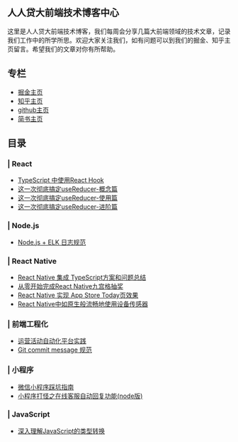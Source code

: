 
## 人人贷大前端技术博客中心

这里是人人贷大前端技术博客，我们每周会分享几篇大前端领域的技术文章，记录我们工作中的所学所思。欢迎大家关注我们，如有问题可以到我们的掘金、知乎主页留言。希望我们的文章对你有所帮助。

## 专栏

* [掘金主页](https://juejin.im/user/5cb690b851882532941dd5d9)
* [知乎主页](https://www.zhihu.com/people/ren-ren-dai-da-qian-duan-ji-zhu-zhong-xin/activities)
* [github主页](https://github.com/rrd-fe)
* [简书主页](https://www.jianshu.com/u/505510c23fbb)

## 目录

### | React

* [TypeScript 中使用React Hook](https://github.com/rrd-fe/blog/blob/master/react/typescript-hooks.md)
* [这一次彻底搞定useReducer-概念篇](https://github.com/rrd-fe/blog/blob/master/react/useReducer-part1.md)
* [这一次彻底搞定useReducer-使用篇](https://github.com/rrd-fe/blog/blob/master/react/useReducer-part2.md)
* [这一次彻底搞定useReducer-进阶篇](https://github.com/rrd-fe/blog/blob/master/react/useReducer-part3.md)

### | Node.js

* [Node.js + ELK 日志规范](https://github.com/rrd-fe/blog/blob/master/nodejs/log-specification.md)

### | React Native

* [React Native 集成 TypeScript方案和问题总结](https://github.com/rrd-fe/blog/blob/master/react-native/typescript-integrate.md)
* [从零开始完成React Native九宫格抽奖](https://github.com/rrd-fe/blog/blob/master/react-native/lottery.md)
* [React Native 实现 App Store Today页效果](./react-native/app-today-page.md)
* [React Native中如原生般流畅地使用设备传感器](https://github.com/rrd-fe/blog/blob/master/react-native/motion-event.md)

### | 前端工程化

* [运营活动自动化平台实践](https://github.com/rrd-fe/blog/blob/master/engineering/activity-building-platform.md)
* [Git commit message 规范](https://github.com/rrd-fe/blog/blob/master/git/git-commit-message-norm.md)

### | 小程序

* [微信小程序踩坑指南](https://github.com/rrd-fe/blog/blob/wx_applet_doc/%E5%B0%8F%E7%A8%8B%E5%BA%8F/%E5%BE%AE%E4%BF%A1%E5%B0%8F%E7%A8%8B%E5%BA%8F%E8%B8%A9%E5%9D%91%E6%8C%87%E5%8D%97.md)
* [小程序打怪之在线客服自动回复功能(node版)](https://github.com/rrd-fe/blog/blob/wx_applet_doc/%E5%B0%8F%E7%A8%8B%E5%BA%8F/%E5%B0%8F%E7%A8%8B%E5%BA%8F%E6%89%93%E6%80%AA%E4%B9%8B%E5%9C%A8%E7%BA%BF%E5%AE%A2%E6%9C%8D%E8%87%AA%E5%8A%A8%E5%9B%9E%E5%A4%8D%E5%8A%9F%E8%83%BD(node%E7%89%88).md)

### | JavaScript

* [深入理解JavaScript的类型转换](https://github.com/rrd-fe/blog/blob/master/javascript/data-type-exchange.md)